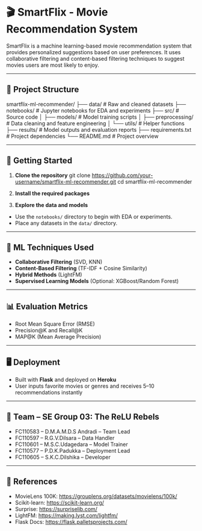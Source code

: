 # 🎬 SmartFlix - Movie Recommendation System

SmartFlix is a machine learning-based movie recommendation system that provides personalized suggestions based on user preferences. It uses collaborative filtering and content-based filtering techniques to suggest movies users are most likely to enjoy.

---

## 📁 Project Structure
smartflix-ml-recommender/
├── data/ # Raw and cleaned datasets
├── notebooks/ # Jupyter notebooks for EDA and experiments
├── src/ # Source code
│ ├── models/ # Model training scripts
│ ├── preprocessing/ # Data cleaning and feature engineering
│ └── utils/ # Helper functions
├── results/ # Model outputs and evaluation reports
├── requirements.txt # Project dependencies
└── README.md # Project overview                                 

---

## 🚀 Getting Started

1. **Clone the repository**
   git clone https://github.com/your-username/smartflix-ml-recommender.git
   cd smartflix-ml-recommender

2. **Install the required packages**
   
3. **Explore the data and models**  
- Use the `notebooks/` directory to begin with EDA or experiments.
- Place any datasets in the `data/` directory.

---

## 🧠 ML Techniques Used

- **Collaborative Filtering** (SVD, KNN)
- **Content-Based Filtering** (TF-IDF + Cosine Similarity)
- **Hybrid Methods** (LightFM)
- **Supervised Learning Models** (Optional: XGBoost/Random Forest)

---

## 📊 Evaluation Metrics

- Root Mean Square Error (RMSE)
- Precision@K and Recall@K
- MAP@K (Mean Average Precision)

---

## 🖥️ Deployment

- Built with **Flask** and deployed on **Heroku**
- User inputs favorite movies or genres and receives 5–10 recommendations instantly

---

## 👥 Team – SE Group 03: The ReLU Rebels

- FC110583 – D.M.A.M.D.S Andradi – Team Lead
- FC110597 – R.G.V.Dilsara – Data Handler
- FC110601 – M.S.C.Udagedara – Model Trainer
- FC110577 – P.D.K.Padukka – Deployment Lead
- FC110605 – S.K.C.Dilshika – Developer

---

## 📎 References

- MovieLens 100K: https://grouplens.org/datasets/movielens/100k/
- Scikit-learn: https://scikit-learn.org/
- Surprise: https://surpriselib.com/
- LightFM: https://making.lyst.com/lightfm/
- Flask Docs: https://flask.palletsprojects.com/

